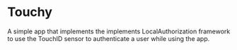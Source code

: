 # Touchy
A simple app that implements the implements LocalAuthorization framework to use the TouchID sensor to authenticate a user while using the app.
